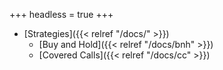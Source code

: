 +++
headless = true
+++

- [Strategies]({{< relref "/docs/" >}})
    - [Buy and Hold]({{< relref "/docs/bnh" >}})
    - [Covered Calls]({{< relref "/docs/cc" >}})
